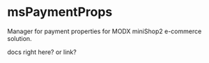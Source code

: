 # msPaymentProps

Manager for payment properties for MODX miniShop2 e-commerce solution.

docs right here? or link?


